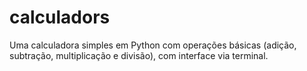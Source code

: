 # calculadors
Uma calculadora simples em Python com operações básicas (adição, subtração, multiplicação e divisão), com interface via terminal.
